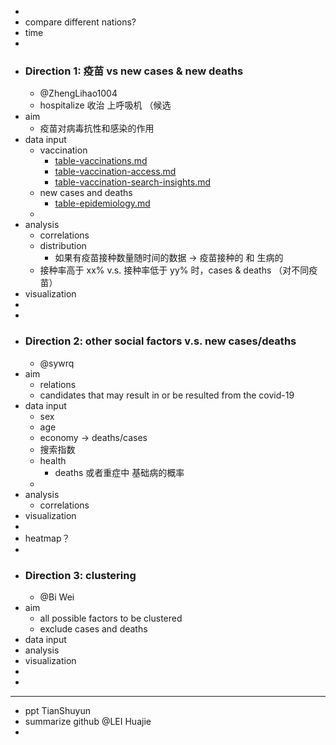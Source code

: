 -
- compare different nations?
- time
-
- ### Direction 1: 疫苗 vs new cases & new deaths
	- @ZhengLihao1004
	- hospitalize 收治 上呼吸机 （候选
- aim
	- 疫苗对病毒抗性和感染的作用
- data input
	- vaccination
		- [table-vaccinations.md](https://github.com/GoogleCloudPlatform/covid-19-open-data/blob/main/docs/table-vaccinations.md)
		- [table-vaccination-access.md](https://github.com/GoogleCloudPlatform/covid-19-open-data/blob/main/docs/table-vaccination-access.md)
		- [table-vaccination-search-insights.md](https://github.com/GoogleCloudPlatform/covid-19-open-data/blob/main/docs/table-vaccination-search-insights.md)
	- new cases and deaths
		- [table-epidemiology.md](https://github.com/GoogleCloudPlatform/covid-19-open-data/blob/main/docs/table-epidemiology.md)
	-
- analysis
	- correlations
	- distribution
		- 如果有疫苗接种数量随时间的数据 -> 疫苗接种的 和 生病的
	- 接种率高于 xx% v.s. 接种率低于 yy% 时，cases & deaths （对不同疫苗）
- visualization
-
-
- ### Direction 2: other social factors v.s. new cases/deaths
	- @sywrq
- aim
	- relations
	- candidates that may result in or be resulted from the covid-19
- data input
	- sex
	- age
	- economy -> deaths/cases
	- 搜索指数
	- health
		- deaths 或者重症中 基础病的概率
	-
- analysis
	- correlations
- visualization
-
- heatmap？
-
- ### Direction 3: clustering
	- @Bi Wei
- aim
	- all possible factors to be clustered
	- exclude cases and deaths
- data input
- analysis
- visualization
-
-
- ---
- ppt TianShuyun
- summarize github @LEI Huajie
-
